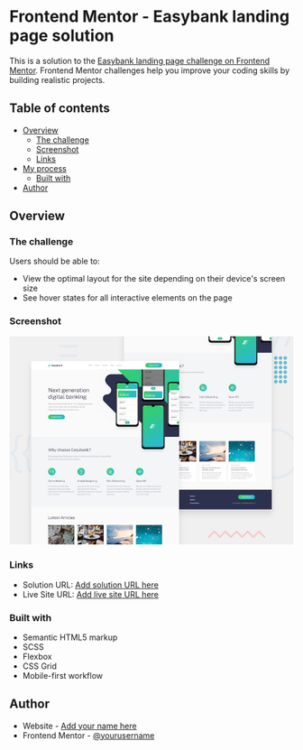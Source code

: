 # Frontend Mentor - Easybank landing page solution

This is a solution to the [Easybank landing page challenge on Frontend Mentor](https://www.frontendmentor.io/challenges/easybank-landing-page-WaUhkoDN). Frontend Mentor challenges help you improve your coding skills by building realistic projects.

## Table of contents

- [Overview](#overview)
  - [The challenge](#the-challenge)
  - [Screenshot](#screenshot)
  - [Links](#links)
- [My process](#my-process)
  - [Built with](#built-with)
- [Author](#author)

## Overview

### The challenge

Users should be able to:

- View the optimal layout for the site depending on their device's screen size
- See hover states for all interactive elements on the page

### Screenshot

![](./design/desktop-preview.jpg)

### Links

- Solution URL: [Add solution URL here](https://github.com/andrewteece/easybank-landing-page/tree/main)
- Live Site URL: [Add live site URL here](https://stellar-dodol-0da8ee.netlify.app/)

### Built with

- Semantic HTML5 markup
- SCSS
- Flexbox
- CSS Grid
- Mobile-first workflow

## Author

- Website - [Add your name here](https://github.com/andrewteece)
- Frontend Mentor - [@yourusername](https://www.frontendmentor.io/profile/andrewteece)
